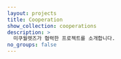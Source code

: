 ```yaml
---
layout: projects
title: Cooperation
show_collection: cooperations
description: >
  미쿠월렛즈가 협력한 프로젝트를 소개합니다.
no_groups: false
---
```



<br/>